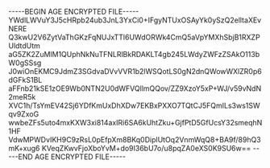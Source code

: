 -----BEGIN AGE ENCRYPTED FILE-----
YWdlLWVuY3J5cHRpb24ub3JnL3YxCi0+IFgyNTUxOSAyYk0ySzQ2elltaXEvNERE
Q3kwU2V6ZytVaThGKzFqNUJxTTl6UWdORWk4CmQ5aVpYMXhSbjB1RXZPUldtdUtm
aG5ZK2ZuMlM1QUphNkNuTFNLRlBkRDAKLT4gb245LWdyZWFzZSAkO113bW0gSSsg
J0wiOnEKMC9JdmZ3SGdvaDVvVVR1b2lWSQotLS0gN2dnQWowWXlZR0p6dGFkS1BL
aFFnb21kSE1zOE9Wb0NTN2U0dWFVQllmQQov/ZZ9XzoY5xP+WJ/v59vNdN2meR5k
XVC1h/TsYmEV42Sj6YDfKmUxDhXDw7EKBxPXXO7TQtCJ5FQmILs3ws1SWqv9ZxoG
wwbeZFs5uto4mxKXW3xi814axIRi6SA6kUhtZku+GjfPtD5GfUcsY32smeqhN1HF
VdwMPWDvIKH9C9zRsL0pEfpXm8BKq0DiplUtOq2VnmWqQ8+BA9f/89hQ3mK+xug6
KVeqZKwvFjoXboYvM+do9I36bU7o/u8pqZA0eXS0K9SU6w==
-----END AGE ENCRYPTED FILE-----
